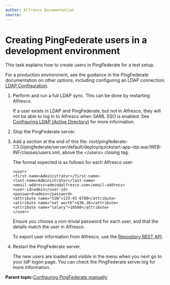 ```yaml
---
author: Alfresco Documentation
source: 
---
```


# Creating PingFederate users in a development environment

This task explains how to create users in PingFederate for a test setup.

For a production environment, see the guidance in the PingFederate documentation on other options, including configuring an LDAP connection: [LDAP Configuration](https://documentation.pingidentity.com/display/PF66/Configuring+an+LDAP+Connection#ConfiguringanLDAPConnection-1386638).

1.  Perform and run a full LDAP sync. This can be done by restarting Alfresco.

    If a user exists in LDAP and PingFederate, but not in Alfresco, they will not be able to log in to Alfresco when SAML SSO is enabled. See [Configuring LDAP \(Active Directory\)](http://docs.alfresco.com/5.1/tasks/adminconsole-directorymgt-ad.html) for more information.

2.  Stop the PingFederate server.

3.  Add a section at the end of this file: root/pingfederate-7.3.0/pingfederate/server/default/deploy/quickstart-app-idp.war/WEB-INF/classes/users.xml, above the </users\> closing tag.

    The format expected is as follows for each Alfresco user:

    ```
    <user> 
    <first-name>Administrator</first-name>
    <last-name>Administrator</last-name>
    <email-address>admin@alfresco.com</email-address>
    <user-id>admin</user-id>
    <password>admin</password>
    <attribute name="SSN">123-45-6789</attribute>
    <attribute name="net worth">$38.26</attribute>
    <attribute name="salary">18500</attribute>
    </user>
    ```

    Ensure you choose a non-trivial password for each user, and that the details match the user in Alfresco.

    To export user information from Alfresco, use the [Repository REST API](http://docs.alfresco.com/5.0/references/RESTful-PersonPeopleGet.html).

4.  Restart the PingFederate server.

    The new users are loaded and visible in the menu when you next go to your IdP logon page. You can check the PingFederate server.log for more information.


**Parent topic:**[Configuring PingFederate manually](../tasks/saml-pingfederate.md)

